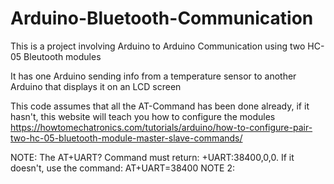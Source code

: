 # Arduino-Bluetooth-Communication
This is a project involving Arduino to Arduino Communication using two HC-05 Bleutooth modules

It has one Arduino sending info from a temperature sensor to another Arduino that displays it on an LCD screen

This code assumes that all the AT-Command has been done already, if it hasn't, this website will teach you how to configure the modules
https://howtomechatronics.com/tutorials/arduino/how-to-configure-pair-two-hc-05-bluetooth-module-master-slave-commands/

NOTE: The AT+UART? Command must return: +UART:38400,0,0. If it doesn't, use the command: AT+UART=38400
NOTE 2: 
